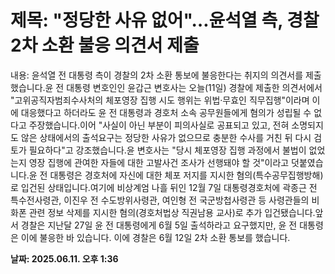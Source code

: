 # **제목: "정당한 사유 없어"…윤석열 측, 경찰 2차 소환 불응 의견서 제출**

  내용: 윤석열 전 대통령 측이 경찰의 2차 소환 통보에 불응한다는 취지의 의견서를 제출했습니다.윤 전 대통령 변호인인 윤갑근 변호사는 오늘(11일) 경찰에 제출한 의견서에서 "고위공직자범죄수사처의 체포영장 집행 시도 행위는 위법·무효인 직무집행"이라며 이에 대응했다고 하더라도 윤 전 대통령과 경호처 소속 공무원들에게 혐의가 성립될 수 없다고 주장했습니다.이어 "사실이 아닌 부분이 피의사실로 공표되고 있고, 전혀 소명되지도 않은 상태에서의 출석요구는 정당한 사유가 없으므로 충분한 수사를 거친 뒤 다시 검토가 필요하다"고 강조했습니다.윤 변호사는 "당시 체포영장 집행 과정에서 불법이 없었는지 영장 집행에 관여한 자들에 대한 고발사건 조사가 선행돼야 할 것"이라고 덧붙였습니다.윤 전 대통령은 경호처에 자신에 대한 체포 저지를 지시한 혐의(특수공무집행방해)로 입건된 상태입니다.여기에 비상계엄 나흘 뒤인 12월 7일 대통령경호처에 곽종근 전 특수전사령관, 이진우 전 수도방위사령관, 여인형 전 국군방첩사령관 등 사령관들의 비화폰 관련 정보 삭제를 지시한 혐의(경호처법상 직권남용 교사)로 추가 입건됐습니다.앞서 경찰은 지난달 27일 윤 전 대통령에게 6월 5일 출석하라고 요구했지만, 윤 전 대통령은 이에 불응한 바 있습니다. 이에 경찰은 6월 12일 2차 소환 통보를 했습니다.

  **날짜: 2025.06.11. 오후 1:36**